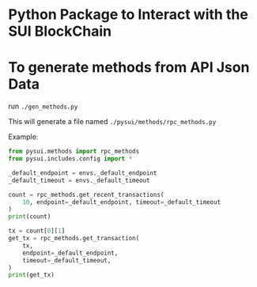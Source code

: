 # Python Package to Interact with the SUI BlockChain

# To generate methods from API Json Data 

run
`./gen_methods.py`

This will generate a file named `./pysui/methods/rpc_methods.py`

Example:

```python
from pysui.methods import rpc_methods
from pysui.includes.config import *

_default_endpoint = envs._default_endpoint
_default_timeout = envs._default_timeout

count = rpc_methods.get_recent_transactions(
    10, endpoint=_default_endpoint, timeout=_default_timeout
)
print(count)

tx = count[0][1]
get_tx = rpc_methods.get_transaction(
    tx,
    endpoint=_default_endpoint,
    timeout=_default_timeout,
)
print(get_tx)

```
